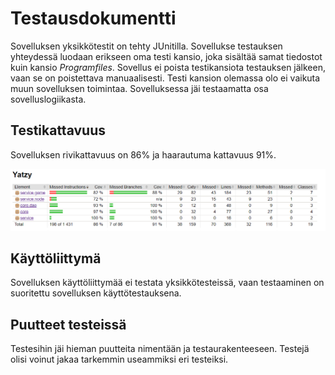 # Testausdokumentti
Sovelluksen yksikkötestit on tehty JUnitilla. Sovellukse testauksen yhteydessä luodaan erikseen oma testi kansio, joka sisältää samat tiedostot kuin kansio *Programfiles*. Sovellus ei poista testikansiota testauksen jälkeen, vaan se on poistettava manuaalisesti. Testi kansion olemassa olo ei vaikuta muun sovelluksen toimintaa. Sovelluksessa jäi testaamatta osa sovelluslogiikasta.

## Testikattavuus
Sovelluksen rivikattavuus on 86% ja haarautuma kattavuus 91%.

![Testi kattavuus](https://github.com/tsa-dom/ot-harjoitustyo/blob/master/Images/image9.png)

## Käyttöliittymä
Sovelluksen käyttöliittymää ei testata yksikkötesteissä, vaan testaaminen on suoritettu sovelluksen käyttötestauksena.

## Puutteet testeissä
Testesihin jäi hieman puutteita nimentään ja testaurakenteeseen. Testejä olisi voinut jakaa tarkemmin useammiksi eri testeiksi.
